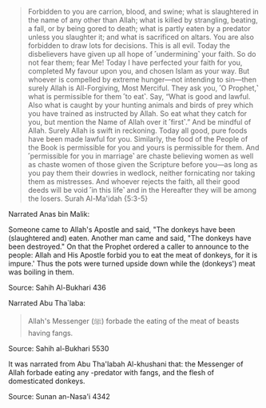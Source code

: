 >Forbidden to you are carrion, blood, and swine; what is slaughtered in the name of any other than Allah; what is killed by strangling, beating, a fall, or by being gored to death; what is partly eaten by a predator unless you slaughter it; and what is sacrificed on altars. You are also forbidden to draw lots for decisions. This is all evil. Today the disbelievers have given up all hope of ˹undermining˺ your faith. So do not fear them; fear Me! Today I have perfected your faith for you, completed My favour upon you, and chosen Islam as your way. But whoever is compelled by extreme hunger—not intending to sin—then surely Allah is All-Forgiving, Most Merciful.
>They ask you, ˹O Prophet,˺ what is permissible for them ˹to eat˺. Say, “What is good and lawful. Also what is caught by your hunting animals and birds of prey which you have trained as instructed by Allah. So eat what they catch for you, but mention the Name of Allah over it ˹first˺.” And be mindful of Allah. Surely Allah is swift in reckoning.
>Today all good, pure foods have been made lawful for you. Similarly, the food of the People of the Book is permissible for you and yours is permissible for them. And ˹permissible for you in marriage˺ are chaste believing women as well as chaste women of those given the Scripture before you—as long as you pay them their dowries in wedlock, neither fornicating nor taking them as mistresses. And whoever rejects the faith, all their good deeds will be void ˹in this life˺ and in the Hereafter they will be among the losers.
Surah Al-Ma'idah {5:3-5}

Narrated Anas bin Malik:

Someone came to Allah's Apostle and said, "The donkeys have been (slaughtered and) eaten. Another man came and said, "The donkeys have been destroyed." On that the Prophet ordered a caller to announce to the people: Allah and His Apostle forbid you to eat the meat of donkeys, for it is impure.' Thus the pots were turned upside down while the (donkeys') meat was boiling in them.

Source: Sahih Al-Bukhari 436


Narrated Abu Tha\`laba:

> Allah's Messenger (ﷺ) forbade the eating of the meat of beasts having fangs.

Source: Sahih al-Bukhari 5530


It was narrated from Abu Tha'labah Al-khushani that:
the Messenger of Allah forbade eating any -predator with fangs, and the flesh of domesticated donkeys.

Source: Sunan an-Nasa'i 4342

